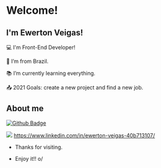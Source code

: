 # Welcome!

 

## I'm Ewerton Veigas!

 

:computer: I'm Front-End Developer!

:house_with_garden: I’m from Brazil.

:books: I’m currently learning everything.

:outbox_tray: 2021 Goals: create a new project and find a new job.

 

## About me

[![Github Badge](https://img.shields.io/badge/-Github-000?style=flat-square&logo=Github&logoColor=white&link=LINK_GIT)](https://github.com/EwertonVeigas)

<img src="{https://img.shields.io/badge/LinkedIn-0077B5?style=for-the-badge&logo=linkedin&logoColor=white}" /> https://www.linkedin.com/in/ewerton-veigas-40b713107/



- Thanks for visiting.

- Enjoy it!! o/
